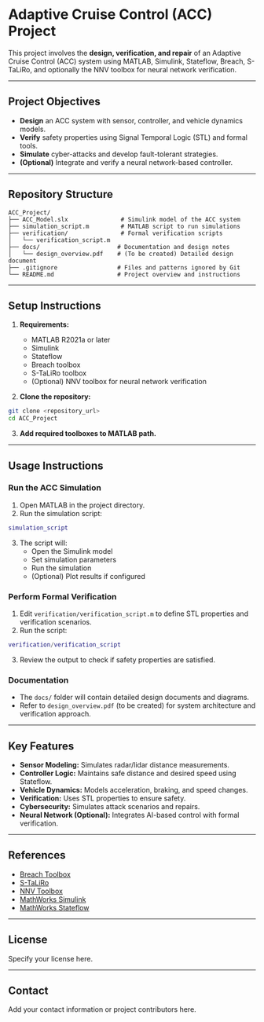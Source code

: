 # Adaptive Cruise Control (ACC) Project

This project involves the **design, verification, and repair** of an Adaptive Cruise Control (ACC) system using MATLAB, Simulink, Stateflow, Breach, S-TaLiRo, and optionally the NNV toolbox for neural network verification.

---

## Project Objectives

- **Design** an ACC system with sensor, controller, and vehicle dynamics models.
- **Verify** safety properties using Signal Temporal Logic (STL) and formal tools.
- **Simulate** cyber-attacks and develop fault-tolerant strategies.
- **(Optional)** Integrate and verify a neural network-based controller.

---

## Repository Structure

```
ACC_Project/
├── ACC_Model.slx               # Simulink model of the ACC system
├── simulation_script.m         # MATLAB script to run simulations
├── verification/               # Formal verification scripts
│   └── verification_script.m
├── docs/                      # Documentation and design notes
│   └── design_overview.pdf    # (To be created) Detailed design document
├── .gitignore                 # Files and patterns ignored by Git
└── README.md                  # Project overview and instructions
```

---

## Setup Instructions

1. **Requirements:**
   - MATLAB R2021a or later
   - Simulink
   - Stateflow
   - Breach toolbox
   - S-TaLiRo toolbox
   - (Optional) NNV toolbox for neural network verification

2. **Clone the repository:**

```bash
git clone <repository_url>
cd ACC_Project
```

3. **Add required toolboxes to MATLAB path.**

---

## Usage Instructions

### Run the ACC Simulation

1. Open MATLAB in the project directory.
2. Run the simulation script:

```matlab
simulation_script
```

3. The script will:
   - Open the Simulink model
   - Set simulation parameters
   - Run the simulation
   - (Optional) Plot results if configured

### Perform Formal Verification

1. Edit `verification/verification_script.m` to define STL properties and verification scenarios.
2. Run the script:

```matlab
verification/verification_script
```

3. Review the output to check if safety properties are satisfied.

### Documentation

- The `docs/` folder will contain detailed design documents and diagrams.
- Refer to `design_overview.pdf` (to be created) for system architecture and verification approach.

---

## Key Features

- **Sensor Modeling:** Simulates radar/lidar distance measurements.
- **Controller Logic:** Maintains safe distance and desired speed using Stateflow.
- **Vehicle Dynamics:** Models acceleration, braking, and speed changes.
- **Verification:** Uses STL properties to ensure safety.
- **Cybersecurity:** Simulates attack scenarios and repairs.
- **Neural Network (Optional):** Integrates AI-based control with formal verification.

---

## References

- [Breach Toolbox](https://github.com/decyphir/breach)
- [S-TaLiRo](https://sites.google.com/a/asu.edu/s-taliro)
- [NNV Toolbox](https://github.com/verivital/nnv)
- [MathWorks Simulink](https://www.mathworks.com/products/simulink.html)
- [MathWorks Stateflow](https://www.mathworks.com/products/stateflow.html)

---

## License

Specify your license here.

---

## Contact

Add your contact information or project contributors here.
